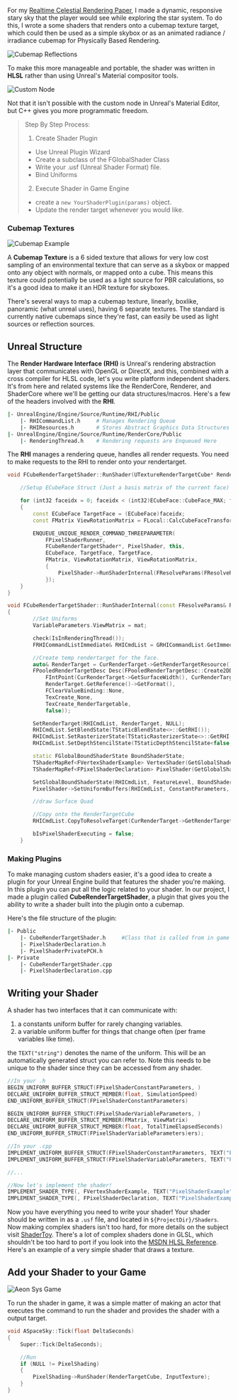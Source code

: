 For my [Realtime Celestial Rendering Paper](https://github.com/OpenHID/realtime-celestial-rendering), I made a dynamic, responsive stary sky that the player would see while exploring the star system. To do this, I wrote a some shaders that renders onto a cubemap texture target, which could then be used as a simple skybox or as an animated radiance / irradiance cubemap for Physically Based Rendering.

![Cubemap Reflections](assets/reflections.gif)

To make this more manageable and portable, the shader was written in **HLSL** rather than using Unreal's Material compositor tools.

![Custom Node](assets/ue4-material-custom.gif)

Not that it isn't possible with the custom node in Unreal's Material Editor, but C++ gives you more programmatic freedom.

>Step By Step Process:
>1. Create Shader Plugin
>  - Use Unreal Plugin Wizard
>  - Create a subclass of the FGlobalShader Class
>  - Write your .usf (Unreal Shader Format) file.
>  - Bind Uniforms
>2. Execute Shader in Game Engine
>  - create a `new YourShaderPlugin(params)` object.
>  - Update the render target whenever you would like.

### Cubemap Textures

![Cubemap Example](assets/directioncubemap.jpg)

A **Cubemap Texture** is a 6 sided texture that allows for very low cost sampling of an environmental texture that can serve as a skybox or mapped onto any object with normals, or mapped onto a cube. This means this texture could potentially be used as a light source for PBR calculations, so it's a good idea to make it an HDR texture for skyboxes.

There's several ways to map a cubemap texture, linearly, boxlike, panoramic (what unreal uses), having 6 separate textures. The standard is currently native cubemaps since they're fast, can easily be used as light sources or reflection sources.

## Unreal Structure

The **Render Hardware Interface (RHI)** is Unreal's rendering abstraction layer that communicates with OpenGL or DirectX, and this, combined with a cross compiler for HLSL code, let's you write platform independent shaders. It's from here and related systems like the RenderCore, Renderer, and ShaderCore where we'll be getting our data structures/macros. Here's a few of the headers involved with the **RHI**.

```bash
|- UnrealEngine/Engine/Source/Runtime/RHI/Public
	|- RHICommandList.h 	# Manages Rendering Queue
	|- RHIResources.h		# Stores Abstract Graphics Data Structures
|- UnrealEngine/Engine/Source/Runtime/RenderCore/Public
    |- RenderingThread.h 	# Rendering requests are Enqueued Here
```

The **RHI** manages a rendering queue, handles all render requests. You need to make requests to the RHI to render onto your rendertarget.

```cpp
void FCubeRenderTargetShader::RunShader(UTextureRenderTargetCube* RenderTarget, float time) {

	//Setup ECubeFace Struct (Just a basis matrix of the current face)

	for (int32 faceidx = 0; faceidx < (int32)ECubeFace::CubeFace_MAX; faceidx++)
	{
		const ECubeFace TargetFace = (ECubeFace)faceidx;
		const FMatrix ViewRotationMatrix = FLocal::CalcCubeFaceTransform(TargetFace);

		ENQUEUE_UNIQUE_RENDER_COMMAND_THREEPARAMETER(
			FPixelShaderRunner,
			FCubeRenderTargetShader*, PixelShader, this,
			ECubeFace, TargetFace, TargetFace,
			FMatrix, ViewRotationMatrix, ViewRotationMatrix,
			{
				PixelShader->RunShaderInternal(FResolveParams(FResolveRect(), TargetFace), ViewRotationMatrix);
			});
	}
}

void FCubeRenderTargetShader::RunShaderInternal(const FResolveParams& ResolveParams, const FMatrix mat, UTextureRenderTargetCube* CurRenderTarget)
{
		//Set Uniforms
		VariableParameters.ViewMatrix = mat;

		check(IsInRenderingThread());
		FRHICommandListImmediate& RHICmdList = GRHICommandList.GetImmediateCommandList();

		//Create temp rendertarget for the face.
		auto& RenderTarget = CurRenderTarget->GetRenderTargetResource()->GetRenderTargetTexture();
		FPooledRenderTargetDesc Desc(FPooledRenderTargetDesc::Create2DDesc(
			FIntPoint(CurRenderTarget->GetSurfaceWidth(), CurRenderTarget->GetSurfaceHeight()),
			RenderTarget.GetReference()->GetFormat(),
			FClearValueBinding::None,
			TexCreate_None,
			TexCreate_RenderTargetable,
			false));

		SetRenderTarget(RHICmdList, RenderTarget, NULL);
		RHICmdList.SetBlendState(TStaticBlendState<>::GetRHI());
		RHICmdList.SetRasterizerState(TStaticRasterizerState<>::GetRHI());
		RHICmdList.SetDepthStencilState(TStaticDepthStencilState<false, CF_Always>::GetRHI());

		static FGlobalBoundShaderState BoundShaderState;
		TShaderMapRef<FVertexShaderExample> VertexShader(GetGlobalShaderMap(FeatureLevel));
		TShaderMapRef<FPixelShaderDeclaration> PixelShader(GetGlobalShaderMap(FeatureLevel));

		SetGlobalBoundShaderState(RHICmdList, FeatureLevel, BoundShaderState, GTextureVertexDeclaration.VertexDeclarationRHI, *VertexShader, *PixelShader);
		PixelShader->SetUniformBuffers(RHICmdList, ConstantParameters, VariableParameters);

		//draw Surface Quad

		//Copy onto the RenderTargetCube
		RHICmdList.CopyToResolveTarget(CurRenderTarget->GetRenderTargetResource()->GetRenderTargetTexture(), CurRenderTarget->GetRenderTargetResource()->TextureRHI, false, ResolveParams);

		bIsPixelShaderExecuting = false;
	}
```

### Making Plugins

To make managing custom shaders easier, it's a good idea to create a plugin for your Unreal Engine build that features the shader you're making. In this plugin you can put all the logic related to your shader. In our project, I made a plugin called **CubeRenderTargetShader**, a plugin that gives you the ability to write a shader built into the plugin onto a cubemap.

Here's the file structure of the plugin:

```bash
|- Public
	|- CubeRenderTargetShader.h 	#Class that is called from in game actors.
	|- PixelShaderDeclaration.h
	|- PixelShaderPrivatePCH.h
|- Private
	|- CubeRenderTargetShader.cpp
	|- PixelShaderDeclaration.cpp
```

## Writing your Shader

A shader has two interfaces that it can communicate with:

1. a constants uniform buffer for rarely changing variables.
2. a variable uniform buffer for things that change often (per frame variables like time).

the `TEXT("string")` denotes the name of the uniform. This will be an automatically generated struct you can refer to. Note this needs to be unique to the shader since they can be accessed from any shader.

```cpp
//In your .h
BEGIN_UNIFORM_BUFFER_STRUCT(FPixelShaderConstantParameters, )
DECLARE_UNIFORM_BUFFER_STRUCT_MEMBER(float, SimulationSpeed)
END_UNIFORM_BUFFER_STRUCT(FPixelShaderConstantParameters)

BEGIN_UNIFORM_BUFFER_STRUCT(FPixelShaderVariableParameters, )
DECLARE_UNIFORM_BUFFER_STRUCT_MEMBER(FMatrix, ViewMatrix)
DECLARE_UNIFORM_BUFFER_STRUCT_MEMBER(float, TotalTimeElapsedSeconds)
END_UNIFORM_BUFFER_STRUCT(FPixelShaderVariableParameters)ers);

//In your .cpp
IMPLEMENT_UNIFORM_BUFFER_STRUCT(FPixelShaderConstantParameters, TEXT("PSConstants"));
IMPLEMENT_UNIFORM_BUFFER_STRUCT(FPixelShaderVariableParameters, TEXT("PSVariables"));

//...

//Now let's implement the shader!
IMPLEMENT_SHADER_TYPE(, FVertexShaderExample, TEXT("PixelShaderExample"), TEXT("MainVertexShader"), SF_Vertex);
IMPLEMENT_SHADER_TYPE(, FPixelShaderDeclaration, TEXT("PixelShaderExample"), TEXT("MainPixelShader"), SF_Pixel);
```

Now you have everything you need to write your shader! Your shader should be written in as a `.usf` file, and located in `${ProjectDir}/Shaders`. Now making complex shaders isn't too hard, for more details on the subject visit [ShaderToy](http://shadertoy.com). There's a lot of complex shaders done in GLSL, which shouldn't be too hard to port if you look into the [MSDN HLSL Reference](https://msdn.microsoft.com/en-us/library/windows/desktop/bb509638%28v=vs.85%29.aspx). Here's an example of a very simple shader that draws a texture.

## Add your Shader to your Game

![Aeon Sys Game](assets/aeon-sys.png)

To run the shader in game, it was a simple matter of making an actor that executes the command to run the shader and provides the shader with a output target.

```cpp
void ASpaceSky::Tick(float DeltaSeconds)
{
	Super::Tick(DeltaSeconds);

	//Run
	if (NULL != PixelShading)
	{
		PixelShading->RunShader(RenderTargetCube, InputTexture);
	}
}
```